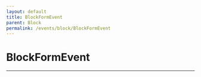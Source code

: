 ```yaml
---
layout: default
title: BlockFormEvent
parent: Block
permalink: /events/block/BlockFormEvent
---
```


# BlockFormEvent

---
